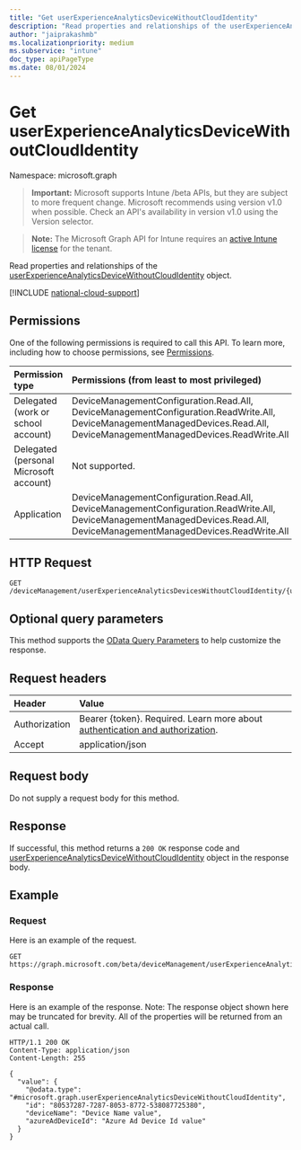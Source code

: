 ```yaml
---
title: "Get userExperienceAnalyticsDeviceWithoutCloudIdentity"
description: "Read properties and relationships of the userExperienceAnalyticsDeviceWithoutCloudIdentity object."
author: "jaiprakashmb"
ms.localizationpriority: medium
ms.subservice: "intune"
doc_type: apiPageType
ms.date: 08/01/2024
---
```


# Get userExperienceAnalyticsDeviceWithoutCloudIdentity

Namespace: microsoft.graph

> **Important:** Microsoft supports Intune /beta APIs, but they are subject to more frequent change. Microsoft recommends using version v1.0 when possible. Check an API's availability in version v1.0 using the Version selector.

> **Note:** The Microsoft Graph API for Intune requires an [active Intune license](https://go.microsoft.com/fwlink/?linkid=839381) for the tenant.

Read properties and relationships of the [userExperienceAnalyticsDeviceWithoutCloudIdentity](../resources/intune-devices-userexperienceanalyticsdevicewithoutcloudidentity.md) object.

[!INCLUDE [national-cloud-support](../../includes/all-clouds.md)]

## Permissions
One of the following permissions is required to call this API. To learn more, including how to choose permissions, see [Permissions](/graph/permissions-reference).

|Permission type|Permissions (from least to most privileged)|
|:---|:---|
|Delegated (work or school account)|DeviceManagementConfiguration.Read.All, DeviceManagementConfiguration.ReadWrite.All, DeviceManagementManagedDevices.Read.All, DeviceManagementManagedDevices.ReadWrite.All|
|Delegated (personal Microsoft account)|Not supported.|
|Application|DeviceManagementConfiguration.Read.All, DeviceManagementConfiguration.ReadWrite.All, DeviceManagementManagedDevices.Read.All, DeviceManagementManagedDevices.ReadWrite.All|

## HTTP Request
<!-- {
  "blockType": "ignored"
}
-->
```http
GET /deviceManagement/userExperienceAnalyticsDevicesWithoutCloudIdentity/{userExperienceAnalyticsDeviceWithoutCloudIdentityId}
```

## Optional query parameters
This method supports the [OData Query Parameters](/graph/query-parameters) to help customize the response.

## Request headers
|Header|Value|
|:---|:---|
|Authorization|Bearer {token}. Required. Learn more about [authentication and authorization](/graph/auth/auth-concepts).|
|Accept|application/json|

## Request body
Do not supply a request body for this method.

## Response
If successful, this method returns a `200 OK` response code and [userExperienceAnalyticsDeviceWithoutCloudIdentity](../resources/intune-devices-userexperienceanalyticsdevicewithoutcloudidentity.md) object in the response body.

## Example

### Request
Here is an example of the request.
```http
GET https://graph.microsoft.com/beta/deviceManagement/userExperienceAnalyticsDevicesWithoutCloudIdentity/{userExperienceAnalyticsDeviceWithoutCloudIdentityId}
```

### Response
Here is an example of the response. Note: The response object shown here may be truncated for brevity. All of the properties will be returned from an actual call.
```http
HTTP/1.1 200 OK
Content-Type: application/json
Content-Length: 255

{
  "value": {
    "@odata.type": "#microsoft.graph.userExperienceAnalyticsDeviceWithoutCloudIdentity",
    "id": "80537287-7287-8053-8772-538087725380",
    "deviceName": "Device Name value",
    "azureAdDeviceId": "Azure Ad Device Id value"
  }
}
```
